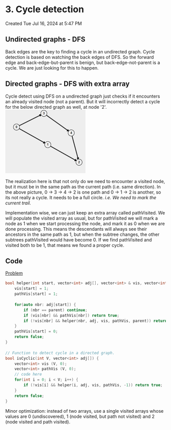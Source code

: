 # 3. Cycle detection
Created Tue Jul 16, 2024 at 5:47 PM

## Undirected graphs - DFS
Back edges are the key to finding a cycle in an undirected graph. Cycle detection is based on watching the back edges of DFS. So the forward edge and back-edge-but-parent is benign, but back-edge-not-parent is a cycle. We are just looking for this to happen.

## Directed graphs - DFS with extra array
Cycle detect using DFS on a undirected graph just checks if it encounters an already visited node (not a parent). But it will incorrectly detect a cycle for the below directed graph as well, at node '2'.
![](../../../../../../assets/3-Cycle-detection-image-1-1a642cda.png)

The realization here is that not only do we need to encounter a visited node, but it must be in the same path as the current path (i.e. same direction). In the above picture, 0 -> 3 -> 4 -> 2 is one path and 0 -> 1 -> 2 is another, so its not really a cycle. It needs to be a full circle. *i.e. We need to mark the current trail.*

Implementation wise, we can just keep an extra array called pathVisited. We will populate the visited array as usual, but for pathVisited we will mark a node as 1 when we start processing the node, and mark it as 0 when we are done processing. This means the descendants will always see their ancestors in the same path as 1, but when the subtree changes, the other subtrees pathVisited would have become 0. If we find pathVisited and visited both to be 1, that means we found a proper cycle.

## Code
[Problem](https://www.geeksforgeeks.org/problems/detect-cycle-in-a-directed-graph/1)

```cpp
bool helper(int start, vector<int> adj[], vector<int> & vis, vector<int> & pathVis, int parent) {
	vis[start] = 1;
	pathVis[start] = 1;
	
	for(auto nbr: adj[start]) {
		if (nbr == parent) continue;
		if (vis[nbr] && pathVis[nbr]) return true;
		if (!vis[nbr] && helper(nbr, adj, vis, pathVis, parent)) return true;
	}
	pathVis[start] = 0;
	return false;
}

// Function to detect cycle in a directed graph.
bool isCyclic(int V, vector<int> adj[]) {
	vector<int> vis (V, 0);
	vector<int> pathVis (V, 0);
	// code here
	for(int i = 0; i < V; i++) {
		if (!vis[i] && helper(i, adj, vis, pathVis, -1)) return true;
	}
	return false;
}
```

Minor optimization: instead of two arrays, use a single visited arrays whose values are 0 (undiscovered), 1 (node visited, but path not visited) and 2 (node visited and path visited).